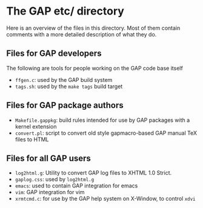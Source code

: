 # The GAP etc/ directory

Here is an overview of the files in this directory. Most of them
contain comments with a more detailed description of what they do.

## Files for GAP developers

The following are tools for people working on the GAP code base itself

- `ffgen.c`: used by the GAP build system
- `tags.sh`: used by the `make tags` build target

## Files for GAP package authors

- `Makefile.gappkg`: build rules intended for use by GAP packages with a kernel extension
- `convert.pl`: script to convert old style gapmacro-based GAP manual TeX files to HTML

## Files for all GAP users

- `log2html.g`: Utility to convert GAP log files to XHTML 1.0 Strict.
- `gaplog.css`: used by `log2html.g`
- `emacs`: used to contain GAP integration for emacs
- `vim`: GAP integration for vim
- `xrmtcmd.c`: for use by the GAP help system on X-Window, to control `xdvi`
